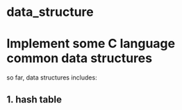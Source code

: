 # data_structure
# Implement some C language common data structures
 so far, data structures includes:
## 1. hash table
